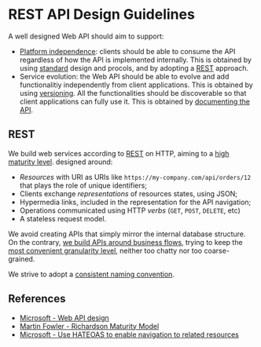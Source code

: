 REST API Design Guidelines
==========================

A well designed Web API should aim to support:

* [Platform independence](platform-independence.md): clients should be able to consume the API regardless of how the API is implemented internally. This is obtained by using [standard](standards.md) design and procols, and by adopting a [REST](rest.md) approach.
* Service evolution: the Web API should be able to evolve and add functionalitiy independently from client applications. This is obtained by using [versioning](versioning.md). All the functionalities should be discoverable so that client applications can fully use it. This is obtained by [documenting the API](documenting.md).


## REST
We build web services according to [REST](rest.md) on HTTP, aiming to a [high maturity level](rest.md#maturity-model).  designed around:

* *Resources* with URI as URIs like `https://my-company.com/api/orders/12` that plays the role of unique identifiers;
* Clients exchange *representations* of resources states, using JSON;
* Hypermedia links, included in the representation for the API navigation;
* Operations communicated using HTTP *verbs* (`GET`, `POST`, `DELETE`, etc)
* A stateless request model.

We avoid creating APIs that simply mirror the internal database structure. On the contrary, [we build APIs around business flows](rest.md#organize-the-API-around-resources), trying to keep the [most convenient granularity level](granularity-level.md), neither too chatty nor too coarse-grained.


We strive to adopt a [consistent naming convention](rest.md#naming-conventions).

## References
* [Microsoft - Web API design](https://docs.microsoft.com/en-us/azure/architecture/best-practices/api-design)
* [Martin Fowler - Richardson Maturity Model](https://martinfowler.com/articles/richardsonMaturityModel.html)
* [Microsoft - Use HATEOAS to enable navigation to related resources](https://docs.microsoft.com/en-us/azure/architecture/best-practices/api-design#use-hateoas-to-enable-navigation-to-related-resources)

